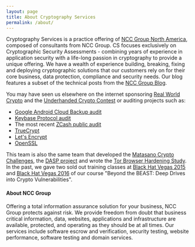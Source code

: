 ```yaml
---
layout: page
title: About Cryptography Services
permalink: /about/
---
```


Cryptography Services is a practice offering of [NCC Group North America](https://www.nccgroup.trust/us/), composed of consultants from NCC Group.  CS focuses exclusively on Cryptographic Security Assessments - combining years of experience in application security with a life-long passion in cryptography to provide a unique offering.  We have a wealth of experience building, breaking, fixing and deploying cryptographic solutions that our customers rely on for their core business, data protection, compliance and security needs. Our blog features a subset of the technical posts from the [NCC Group Blog](https://www.nccgroup.trust/uk/about-us/newsroom-and-events/blogs/).

You may have seen us elsewhere on the internet sponsoring [Real World Crypto](https://rwc.iacr.org/2019/) and the [Underhanded Crypto Contest](https://underhandedcrypto.com/rules/) or auditing projects such as:

* [Google Android Cloud Backup audit](https://www.nccgroup.trust/us/our-research/android-cloud-backuprestore/)
* [Keybase Protocol audit](https://www.nccgroup.trust/us/our-research/keybase-protocol-security-review/)
* The most recent [ZCash public audit](https://www.nccgroup.trust/us/our-research/zcash-overwinter-consensus-and-sapling-cryptography-review)
* [TrueCrypt](http://blog.cryptographyengineering.com/2015/04/truecrypt-report.html)
* [Let's Encrypt](https://letsencrypt.org/2015/04/14/ncc-group-audit.html)
* [OpenSSL](http://www.darkreading.com/openssl-to-undergo-major-audit/d/d-id/1319392) 

This team is also the same team that developed the [Matasano Crypto Challenges](http://cryptopals.com/), the [DASP project](https://dasp.co/) and wrote the [Tor Browser Hardening Study](https://github.com/iSECPartners/publications/tree/master/reports/Tor%20Browser%20Bundle).  In the past, we gave two sold out training classes at [Black Hat Vegas 2015](https://www.blackhat.com/us-15/training/beyond-the-beast-deep-dives-into-crypto-vulnerabilities.html) and [Black Hat Vegas 2016](https://www.blackhat.com/us-16/training/beyond-the-beast-a-broad-survey-of-crypto-vulnerabilities.html) of our course "Beyond the BEAST: Deep Drives into Crypto Vulnerabilities".

#### About NCC Group

Offering a total information assurance solution for your business, NCC Group protects against risk. We provide freedom from doubt that business critical information, data, websites, applications and infrastructure are available, protected, and operating as they should be at all times. Our services include software escrow and verification, security testing, website performance, software testing and domain services.
